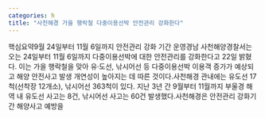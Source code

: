 ```yaml
---
categories: h
title: "사천해경 가을 행락철 다중이용선박 안전관리 강화한다"
---
```

핵심요약9월 24일부터 11월 6일까지 안전관리 강화 기간 운영경남 사천해양경찰서는 오는 24일부터 11월 6일까지 다중이용선박에 대한 안전관리를 강화한다고 22일 밝혔다. 이는 가을 행락철을 맞아 유·도선, 낚시어선 등 다중이용선박 이용객 증가가 예상되고 해양 안전사고 발생 개연성이 높아지는 데 따른 것이다.사천해경 관내에는 유도선 17척(선착장 12개소), 낚시어선 363척이 있다. 지난 3년 간 9월부터 11월까지 부울경 해역 내 유도선 사고는 8건, 낚시어선 사고는 60건 발생했다.사천해경은 안전관리 강화기간 해양사고 예방을